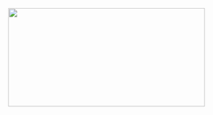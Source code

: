 
<a href="https://github.com/devxb/gitanimals">
<img
  src="https://render.gitanimals.org/farms/yeayoungKim"
  width="400"
  height="200"
/>
</a>
